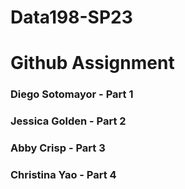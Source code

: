 # Data198-SP23

# Github Assignment

### Diego Sotomayor - Part 1
### Jessica Golden - Part 2
### Abby Crisp - Part 3
### Christina Yao - Part 4
